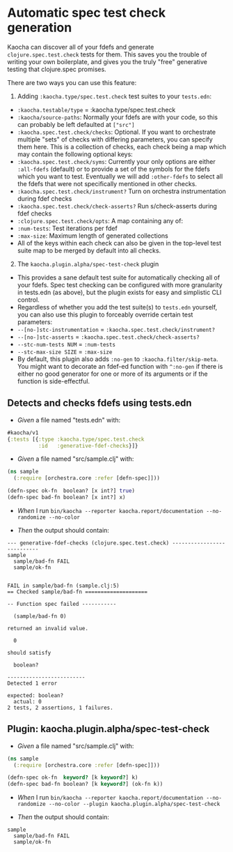 <!-- This document is generated based on a corresponding .feature file, do not edit directly -->

# Automatic spec test check generation

Kaocha can discover all of your fdefs and generate `clojure.spec.test.check`
tests for them. This saves you the trouble of writing your own boilerplate,
and gives you the truly "free" generative testing that clojure.spec promises.

There are two ways you can use this feature:

1. Adding `:kaocha.type/spec.test.check` test suites to your `tests.edn`:
- `:kaocha.testable/type` = :kaocha.type/spec.test.check
- `:kaocha/source-paths`: Normally your fdefs are with your code, so this
can probably be left defaulted at `["src"]`
- `:kaocha.spec.test.check/checks`: Optional. If you want to
orchestrate multiple "sets" of checks with differing parameters, you can
specify them here. This is a collection of checks, each check being a map
which may contain the following optional keys:
- `:kaocha.spec.test.check/syms`: Currently your only options are either
`:all-fdefs` (default) or to provide a set of the symbols for the fdefs
which you want to test. Eventually we will add `:other-fdefs` to select
all the fdefs that were not specifically mentioned in other checks.
- `:kaocha.spec.test.check/instrument?` Turn on orchestra instrumentation
during fdef checks
- `:kaocha.spec.test.check/check-asserts?` Run s/check-asserts during fdef
checks
- `:clojure.spec.test.check/opts`: A map containing any of:
- `:num-tests`: Test iterations per fdef
- `:max-size`: Maximum length of generated collections
- All of the keys within each check can also be given in the top-level test
suite map to be merged by default into all checks.
2. The `kaocha.plugin.alpha/spec-test-check` plugin
- This provides a sane default test suite for automatically checking all of
your fdefs. Spec test checking can be configured with more granularity in
tests.edn (as above), but the plugin exists for easy and simplistic CLI
control.
- Regardless of whether you add the test suite(s) to `tests.edn` yourself,
you can also use this plugin to forceably override certain test
parameters:
- `--[no-]stc-instrumentation` = `:kaocha.spec.test.check/instrument?`
- `--[no-]stc-asserts` = `:kaocha.spec.test.check/check-asserts?`
- `--stc-num-tests NUM` = `:num-tests`
- `--stc-max-size SIZE` = `:max-size`
- By default, this plugin also adds `:no-gen` to `:kaocha.filter/skip-meta`.
You might want to decorate an fdef-ed function with `^:no-gen` if there is
either no good generator for one or more of its arguments or if the
function is side-effectful.

## Detects and checks fdefs using tests.edn

- <em>Given </em> a file named "tests.edn" with:

``` clojure
#kaocha/v1
{:tests [{:type :kaocha.type/spec.test.check
          :id   :generative-fdef-checks}]}
```


- <em>Given </em> a file named "src/sample.clj" with:

``` clojure
(ns sample
  (:require [orchestra.core :refer [defn-spec]]))

(defn-spec ok-fn  boolean? [x int?] true)
(defn-spec bad-fn boolean? [x int?] x)
```


- <em>When </em> I run `bin/kaocha --reporter kaocha.report/documentation --no-randomize --no-color`

- <em>Then </em> the output should contain:

``` text
--- generative-fdef-checks (clojure.spec.test.check) ---------------------------
sample
  sample/bad-fn FAIL
  sample/ok-fn


FAIL in sample/bad-fn (sample.clj:5)
== Checked sample/bad-fn ====================

-- Function spec failed -----------

  (sample/bad-fn 0)

returned an invalid value.

  0

should satisfy

  boolean?

-------------------------
Detected 1 error

expected: boolean?
  actual: 0
2 tests, 2 assertions, 1 failures.
```



## Plugin: kaocha.plugin.alpha/spec-test-check

- <em>Given </em> a file named "src/sample.clj" with:

``` clojure
(ns sample
  (:require [orchestra.core :refer [defn-spec]]))

(defn-spec ok-fn  keyword? [k keyword?] k)
(defn-spec bad-fn boolean? [k keyword?] (ok-fn k))
```


- <em>When </em> I run `bin/kaocha --reporter kaocha.report/documentation --no-randomize --no-color --plugin kaocha.plugin.alpha/spec-test-check`

- <em>Then </em> the output should contain:

``` text
sample
  sample/bad-fn FAIL
  sample/ok-fn
```



